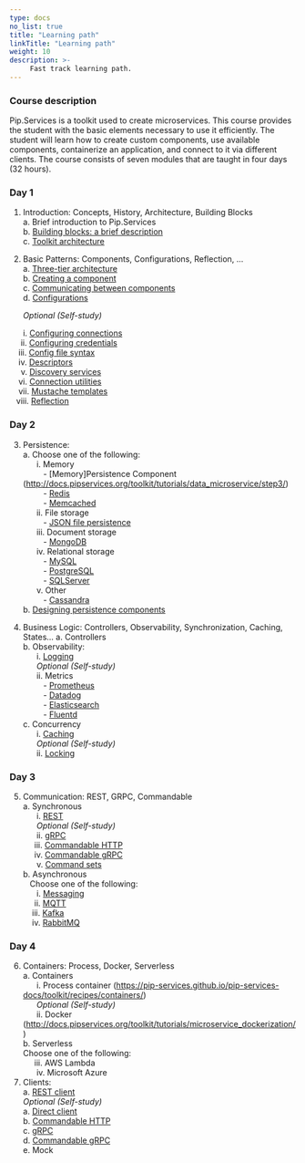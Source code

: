 ```yaml
---
type: docs
no_list: true
title: "Learning path"
linkTitle: "Learning path"
weight: 10
description: >-
     Fast track learning path.
---
```


### Course description

Pip.Services is a toolkit used to create microservices. This course provides the student with the basic elements necessary to use it efficiently. The student will learn how to create custom components, use available components, containerize an application, and connect to it via different clients. The course consists of seven modules that are taught in four days (32 hours).

### Day 1
1.	Introduction: Concepts, History, Architecture, Building Blocks       
a.	Brief introduction to Pip.Services         
b.	[Building blocks: a brief description](https://pip-services.github.io/pip-services-docs/toolkit/building_blocks/)         
c.	[Toolkit architecture](http://docs.pipservices.org/toolkit/getting_started/toolkit_architecture/)

2.	Basic Patterns: Components, Configurations, Reflection, ...    
a.	[Three-tier architecture](http://docs.pipservices.org/toolkit/recipes/three_tier_architecture/)    
b.	[Creating a component](http://docs.pipservices.org/toolkit/recipes/creating_a_component/)     
c.	[Communicating between components](http://docs.pipservices.org/toolkit/recipes/component_communication/)     
d.	[Configurations](http://docs.pipservices.org/toolkit/getting_started/configurations/)     

&nbsp;&nbsp;&nbsp;&nbsp;&nbsp;&nbsp;_Optional (Self-study)_
  
&nbsp;&nbsp;&nbsp;&nbsp;&nbsp;&nbsp;i.	[Configuring connections](http://docs.pipservices.org/toolkit/recipes/configuring_connections/)                
&nbsp;&nbsp;&nbsp;&nbsp;&nbsp;ii.	[Configuring credentials](http://docs.pipservices.org/toolkit/recipes/configuring_credentials/)      
&nbsp;&nbsp;&nbsp;&nbsp;iii.	[Config file syntax](http://docs.pipservices.org/toolkit/recipes/config_file_syntax/)     
&nbsp;&nbsp;&nbsp;&nbsp;iv.	[Descriptors](http://docs.pipservices.org/toolkit/getting_started/descriptors/)     
&nbsp;&nbsp;&nbsp;&nbsp;&nbsp;v.	[Discovery services](http://docs.pipservices.org/toolkit/recipes/discovery_services/)     
&nbsp;&nbsp;&nbsp;&nbsp;vi.	[Connection utilities](http://docs.pipservices.org/toolkit/recipes/connection_utils/)     
&nbsp;&nbsp;&nbsp;&nbsp;vii.	[Mustache templates](http://docs.pipservices.org/toolkit/recipes/mustache_templates/)     
&nbsp;&nbsp;&nbsp;viii. [Reflection](http://docs.pipservices.org/toolkit/recipes/reflection/)     

### Day 2

3.	Persistence:      
a.	Choose one of the following:      
&nbsp;&nbsp;&nbsp;&nbsp;&nbsp;&nbsp;i.	Memory         
&nbsp;&nbsp;&nbsp;&nbsp;&nbsp;&nbsp;&nbsp;&nbsp; - [Memory]Persistence Component (http://docs.pipservices.org/toolkit/tutorials/data_microservice/step3/)               
&nbsp;&nbsp;&nbsp;&nbsp;&nbsp;&nbsp;&nbsp;&nbsp; - [Redis](https://pip-services.github.io/pip-services-docs/toolkit/recipes/redis/)       
&nbsp;&nbsp;&nbsp;&nbsp;&nbsp;&nbsp;&nbsp;&nbsp; - [Memcached](https://pip-services.github.io/pip-services-docs/toolkit/recipes/memcached/)       
&nbsp;&nbsp;&nbsp;&nbsp;&nbsp;&nbsp;ii.	File storage      
&nbsp;&nbsp;&nbsp;&nbsp;&nbsp;&nbsp;&nbsp;&nbsp; - [JSON file persistence](http://docs.pipservices.org/toolkit/recipes/json_persistence/)        
&nbsp;&nbsp;&nbsp;&nbsp;&nbsp;&nbsp;iii.	Document storage            
&nbsp;&nbsp;&nbsp;&nbsp;&nbsp;&nbsp;&nbsp;&nbsp; -	[MongoDB](http://docs.pipservices.org/toolkit/recipes/mongodb_persistence_basic/)                
&nbsp;&nbsp;&nbsp;&nbsp;&nbsp;&nbsp;iv.	Relational storage     
&nbsp;&nbsp;&nbsp;&nbsp;&nbsp;&nbsp;&nbsp;&nbsp; -	[MySQL](http://docs.pipservices.org/toolkit/recipes/mysql_persistence/)          
&nbsp;&nbsp;&nbsp;&nbsp;&nbsp;&nbsp;&nbsp;&nbsp; -	[PostgreSQL](http://docs.pipservices.org/toolkit/recipes/postgre_persistence/)         
&nbsp;&nbsp;&nbsp;&nbsp;&nbsp;&nbsp;&nbsp;&nbsp; -	[SQLServer](http://docs.pipservices.org/toolkit/recipes/sqlserver_persistence/)       
&nbsp;&nbsp;&nbsp;&nbsp;&nbsp;&nbsp;v.	Other      
&nbsp;&nbsp;&nbsp;&nbsp;&nbsp;&nbsp;&nbsp;&nbsp; - [Cassandra](http://docs.pipservices.org/toolkit/recipes/cassandra/)                 
b.	[Designing persistence components](http://docs.pipservices.org/toolkit/recipes/designing_persistence/) 

4.	Business Logic: Controllers, Observability, Synchronization, Caching, States...
a.	Controllers         
b.	Observability:              
&nbsp;&nbsp;&nbsp;&nbsp;&nbsp;&nbsp;i.	[Logging](http://docs.pipservices.org/toolkit/recipes/logging/)            
&nbsp;&nbsp;&nbsp;&nbsp;&nbsp;&nbsp;_Optional (Self-study)_          
&nbsp;&nbsp;&nbsp;&nbsp;&nbsp;&nbsp;ii.	Metrics          
&nbsp;&nbsp;&nbsp;&nbsp;&nbsp;&nbsp;&nbsp;&nbsp; -	[Prometheus](http://docs.pipservices.org/toolkit/recipes/prometheus/)           
&nbsp;&nbsp;&nbsp;&nbsp;&nbsp;&nbsp;&nbsp;&nbsp; -	[Datadog](http://docs.pipservices.org/toolkit/recipes/datadog/)          
&nbsp;&nbsp;&nbsp;&nbsp;&nbsp;&nbsp;&nbsp;&nbsp; -	[Elasticsearch](https://pip-services.github.io/pip-services-docs/toolkit/recipes/elasticsearch/)          
&nbsp;&nbsp;&nbsp;&nbsp;&nbsp;&nbsp;&nbsp;&nbsp; -	[Fluentd](https://pip-services.github.io/pip-services-docs/toolkit/recipes/fluentd/)          
c.	Concurrency          
&nbsp;&nbsp;&nbsp;&nbsp;&nbsp;&nbsp;i.	[Caching](http://docs.pipservices.org/toolkit/getting_started/caching/)           
&nbsp;&nbsp;&nbsp;&nbsp;&nbsp;&nbsp;_Optional (Self-study)_          
&nbsp;&nbsp;&nbsp;&nbsp;&nbsp;&nbsp;ii.	[Locking](http://docs.pipservices.org/toolkit/recipes/locks/)         

### Day 3

5.	Communication: REST, GRPC, Commandable       
a.	Synchronous       
&nbsp;&nbsp;&nbsp;&nbsp;&nbsp;&nbsp;i.	[REST](http://docs.pipservices.org/toolkit/recipes/rest_service/)               
&nbsp;&nbsp;&nbsp;&nbsp;&nbsp;&nbsp;_Optional (Self-study)_        
&nbsp;&nbsp;&nbsp;&nbsp;&nbsp;&nbsp;ii.	[gRPC](http://docs.pipservices.org/toolkit/recipes/grpc/)         
&nbsp;&nbsp;&nbsp;&nbsp;&nbsp;iii.  [Commandable HTTP](http://docs.pipservices.org/toolkit/recipes/commandable_http_services/)         
&nbsp;&nbsp;&nbsp;&nbsp;&nbsp;iv.	[Commandable gRPC](https://pip-services.github.io/pip-services-docs/toolkit/recipes/commandable_grpc/)        
&nbsp;&nbsp;&nbsp;&nbsp;&nbsp;&nbsp;v.	[Command sets](http://docs.pipservices.org/toolkit/recipes/command_set/)          
b.	Asynchronous        
&nbsp;&nbsp;&nbsp;Choose one of the following:        
&nbsp;&nbsp;&nbsp;&nbsp;&nbsp;&nbsp;i.  [Messaging](http://docs.pipservices.org/toolkit/recipes/messaging/)         
&nbsp;&nbsp;&nbsp;&nbsp;&nbsp;ii.  [MQTT](http://docs.pipservices.org/toolkit/recipes/mqtt/)            
&nbsp;&nbsp;&nbsp;&nbsp;iii.  [Kafka](http://docs.pipservices.org/toolkit/recipes/kafka/)         
&nbsp;&nbsp;&nbsp;&nbsp;iv.  [RabbitMQ](https://pip-services.github.io/pip-services-docs/toolkit/recipes/rabbitmq/)                

### Day 4
6.	Containers: Process, Docker, Serverless         
a.	Containers       
&nbsp;&nbsp;&nbsp;&nbsp;&nbsp;&nbsp;i.	Process container
(https://pip-services.github.io/pip-services-docs/toolkit/recipes/containers/)                  
&nbsp;&nbsp;&nbsp;&nbsp;&nbsp;&nbsp;_Optional (Self-study)_        
&nbsp;&nbsp;&nbsp;&nbsp;&nbsp;&nbsp;ii.	Docker (http://docs.pipservices.org/toolkit/tutorials/microservice_dockerization/)          
b.	Serverless        
Choose one of the following:       
&nbsp;&nbsp;&nbsp;&nbsp;&nbsp;iii.  AWS Lambda         
&nbsp;&nbsp;&nbsp;&nbsp;&nbsp;&nbsp;iv.  Microsoft Azure         
7.	Clients:           
a.	[REST client](http://docs.pipservices.org/toolkit/recipes/rest_client/)            
_Optional (Self-study)_        
a.	[Direct client](http://docs.pipservices.org/toolkit/recipes/direct_client/)               
b.	[Commandable HTTP](http://docs.pipservices.org/toolkit/recipes/commandable_http_services/#using-a-commandablehttpclient)           
c.	[gRPC](http://docs.pipservices.org/toolkit/recipes/grpc/#client)              
d.	[Commandable gRPC](https://pip-services.github.io/pip-services-docs/toolkit/recipes/commandable_grpc/#client)      
e.	Mock      
